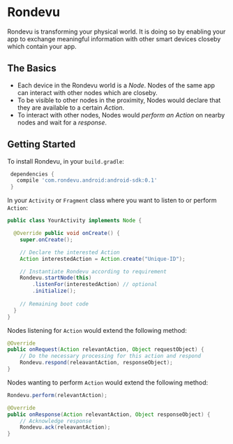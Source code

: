 # Rondevu

Rondevu is transforming your physical world. It is doing so by enabling your app to exchange meaningful information with other smart devices closeby which contain your app.

## The Basics

* Each device in the Rondevu world is a *Node*. Nodes of the same app can interact with other nodes which are closeby. 
* To be visible to other nodes in the proximity, Nodes would declare that they are available to a certain *Action*. 
* To interact with other nodes, Nodes would *perform an Action* on nearby nodes and wait for a *response*.

## Getting Started

To install Rondevu, in your `build.gradle`:

```gradle
 dependencies {
   compile 'com.rondevu.android:android-sdk:0.1'
 }
```


In your `Activity` or `Fragment` class where you want to listen to or perform `Action`:

```java
public class YourActivity implements Node {

  @Override public void onCreate() {
    super.onCreate();

    // Declare the interested Action
    Action interestedAction = Action.create("Unique-ID");

    // Instantiate Rondevu according to requirement
    Rondevu.startNode(this)
    	.listenFor(interestedAction) // optional
    	.initialize();
    
    // Remaining boot code
  }
}
```


Nodes listening for `Action` would extend the following method:

```java
@Override
public onRequest(Action relevantAction, Object requestObject) {
	// Do the necessary processing for this action and respond
	Rondevu.respond(releavantAction, responseObject);
}
```


Nodes wanting to perform `Action` would extend the following method:

```java
Rondevu.perform(relevantAction);

@Override
public onResponse(Action relevantAction, Object responseObject) {
	// Acknowledge response
	Rondevu.ack(releavantAction);
}
```